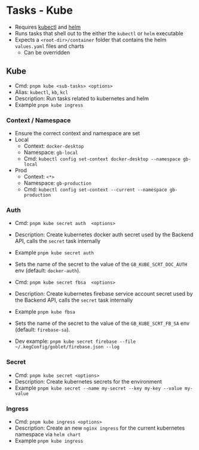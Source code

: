 # Tasks - Kube
* Requires [kubectl](https://kubernetes.io/docs/reference/kubectl/kubectl/) and [helm](https://helm.sh/docs/intro/install/)
* Runs tasks that shell out to the either the `kubectl` or `helm` executable
* Expects a `<root-dir>/container` folder that contains the helm `values.yaml` files and charts
  * Can be overridden

## Kube

* Cmd: `pnpm kube <sub-tasks> <options>`
* Alias: `kubectl`, `kb`, `kcl`
* Description: Run tasks related to kubernetes and helm
* Example `pnpm kube ingress`


### Context / Namespace
* Ensure the correct context and namespace are set
* Local
  * Context:  `docker-desktop`
  * Namespace: `gb-local`
  * Cmd: `kubectl config set-context docker-desktop --namespace gb-local`
* Prod
  * Context:  `<*>`
  * Namespace: `gb-production`
  * Cmd: `kubectl config set-context --current --namespace gb-production`


### Auth

* Cmd: `pnpm kube secret auth  <options>`
* Description: Create kubernetes docker auth secret used by the Backend API, calls the `secret` task internally
* Example `pnpm kube secret auth`
* Sets the name of the secret to the value of the `GB_KUBE_SCRT_DOC_AUTH` env (default: `docker-auth`).


* Cmd: `pnpm kube secret fbsa  <options>`
* Description: Create kubernetes firebase service account secret used by the Backend API, calls the `secret` task internally
* Example `pnpm kube fbsa`
* Sets the name of the secret to the value of the `GB_KUBE_SCRT_FB_SA` env (default: `firebase-sa`).
* Dev example: `pnpm kube secret firebase --file ~/.kegConfig/goblet/firebase.json --log`


### Secret

* Cmd: `pnpm kube secret <options>`
* Description: Create kubernetes secrets for the environment
* Example `pnpm kube secret --name my-secret --key my-key --value my-value`


### Ingress

* Cmd: `pnpm kube ingress <options>`
* Description: Create an new `nginx ingress` for the current kubernetes namespace via `helm chart`
* Example `pnpm kube ingress`
